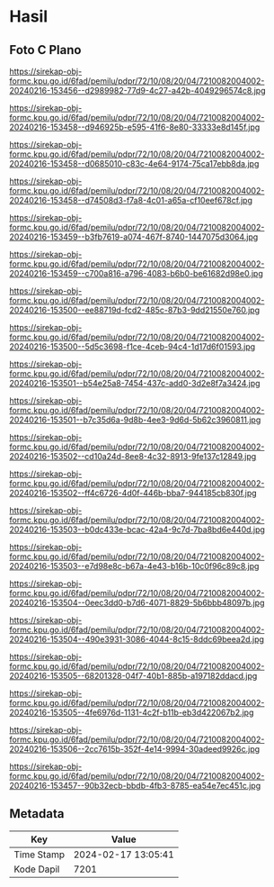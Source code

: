 # Hasil

## Foto C Plano

https://sirekap-obj-formc.kpu.go.id/6fad/pemilu/pdpr/72/10/08/20/04/7210082004002-20240216-153456--d2989982-77d9-4c27-a42b-4049296574c8.jpg

https://sirekap-obj-formc.kpu.go.id/6fad/pemilu/pdpr/72/10/08/20/04/7210082004002-20240216-153458--d946925b-e595-41f6-8e80-33333e8d145f.jpg

https://sirekap-obj-formc.kpu.go.id/6fad/pemilu/pdpr/72/10/08/20/04/7210082004002-20240216-153458--d0685010-c83c-4e64-9174-75ca17ebb8da.jpg

https://sirekap-obj-formc.kpu.go.id/6fad/pemilu/pdpr/72/10/08/20/04/7210082004002-20240216-153458--d74508d3-f7a8-4c01-a65a-cf10eef678cf.jpg

https://sirekap-obj-formc.kpu.go.id/6fad/pemilu/pdpr/72/10/08/20/04/7210082004002-20240216-153459--b3fb7619-a074-467f-8740-1447075d3064.jpg

https://sirekap-obj-formc.kpu.go.id/6fad/pemilu/pdpr/72/10/08/20/04/7210082004002-20240216-153459--c700a816-a796-4083-b6b0-be61682d98e0.jpg

https://sirekap-obj-formc.kpu.go.id/6fad/pemilu/pdpr/72/10/08/20/04/7210082004002-20240216-153500--ee88719d-fcd2-485c-87b3-9dd21550e760.jpg

https://sirekap-obj-formc.kpu.go.id/6fad/pemilu/pdpr/72/10/08/20/04/7210082004002-20240216-153500--5d5c3698-f1ce-4ceb-94c4-1d17d6f01593.jpg

https://sirekap-obj-formc.kpu.go.id/6fad/pemilu/pdpr/72/10/08/20/04/7210082004002-20240216-153501--b54e25a8-7454-437c-add0-3d2e8f7a3424.jpg

https://sirekap-obj-formc.kpu.go.id/6fad/pemilu/pdpr/72/10/08/20/04/7210082004002-20240216-153501--b7c35d6a-9d8b-4ee3-9d6d-5b62c3960811.jpg

https://sirekap-obj-formc.kpu.go.id/6fad/pemilu/pdpr/72/10/08/20/04/7210082004002-20240216-153502--cd10a24d-8ee8-4c32-8913-9fe137c12849.jpg

https://sirekap-obj-formc.kpu.go.id/6fad/pemilu/pdpr/72/10/08/20/04/7210082004002-20240216-153502--ff4c6726-4d0f-446b-bba7-944185cb830f.jpg

https://sirekap-obj-formc.kpu.go.id/6fad/pemilu/pdpr/72/10/08/20/04/7210082004002-20240216-153503--b0dc433e-bcac-42a4-9c7d-7ba8bd6e440d.jpg

https://sirekap-obj-formc.kpu.go.id/6fad/pemilu/pdpr/72/10/08/20/04/7210082004002-20240216-153503--e7d98e8c-b67a-4e43-b16b-10c0f96c89c8.jpg

https://sirekap-obj-formc.kpu.go.id/6fad/pemilu/pdpr/72/10/08/20/04/7210082004002-20240216-153504--0eec3dd0-b7d6-4071-8829-5b6bbb48097b.jpg

https://sirekap-obj-formc.kpu.go.id/6fad/pemilu/pdpr/72/10/08/20/04/7210082004002-20240216-153504--490e3931-3086-4044-8c15-8ddc69beea2d.jpg

https://sirekap-obj-formc.kpu.go.id/6fad/pemilu/pdpr/72/10/08/20/04/7210082004002-20240216-153505--68201328-04f7-40b1-885b-a197182ddacd.jpg

https://sirekap-obj-formc.kpu.go.id/6fad/pemilu/pdpr/72/10/08/20/04/7210082004002-20240216-153505--4fe6976d-1131-4c2f-b11b-eb3d422067b2.jpg

https://sirekap-obj-formc.kpu.go.id/6fad/pemilu/pdpr/72/10/08/20/04/7210082004002-20240216-153506--2cc7615b-352f-4e14-9994-30adeed9926c.jpg

https://sirekap-obj-formc.kpu.go.id/6fad/pemilu/pdpr/72/10/08/20/04/7210082004002-20240216-153457--90b32ecb-bbdb-4fb3-8785-ea54e7ec451c.jpg


## Metadata

| Key        | Value               |
| ---------- | ------------------- |
| Time Stamp | 2024-02-17 13:05:41 |
| Kode Dapil | 7201                |



